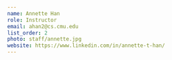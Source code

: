 ```yaml
---
name: Annette Han
role: Instructor
email: ahan2@cs.cmu.edu
list_order: 2
photo: staff/annette.jpg
website: https://www.linkedin.com/in/annette-t-han/
---
```

